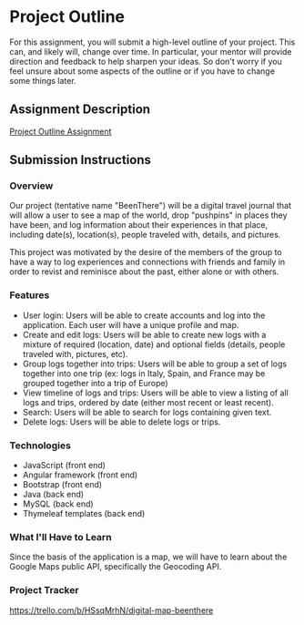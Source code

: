 # Project Outline
For this assignment, you will submit a high-level outline of your project. This can, and likely will, change over time. In particular, your mentor will provide direction and feedback to help sharpen your ideas. So don't worry if you feel unsure about some aspects of the outline or if you have to change some things later.

## Assignment Description
[Project Outline Assignment](https://education.launchcode.org/liftoff/modules/assignments/project-outline)

## Submission Instructions

### Overview
Our project (tentative name "BeenThere") will be a digital travel journal that will allow a user to see a map of the world, drop "pushpins" in places they have been, and log information about their experiences in that place, including date(s), location(s), people traveled with, details, and pictures.

This project was motivated by the desire of the members of the group to have a way to log experiences and connections with friends and family in order to revist and reminisce about the past, either alone or with others.

### Features
- User login: Users will be able to create accounts and log into the application. Each user will have a unique profile and map.
- Create and edit logs: Users will be able to create new logs with a mixture of required (location, date) and optional fields (details, people traveled with, pictures, etc).
- Group logs together into trips: Users will be able to group a set of logs together into one trip (ex: logs in Italy, Spain, and France may be grouped together into a trip of Europe)
- View timeline of logs and trips: Users will be able to view a listing of all logs and trips, ordered by date (either most recent or least recent).
- Search: Users will be able to search for logs containing given text. 
- Delete logs: Users will be able to delete logs or trips. 

### Technologies
- JavaScript (front end)
- Angular framework (front end)
- Bootstrap (front end)
- Java (back end)
- MySQL (back end)
- Thymeleaf templates (back end)

### What I'll Have to Learn
Since the basis of the application is a map, we will have to learn about the Google Maps public API, specifically the Geocoding API.

### Project Tracker
https://trello.com/b/HSsqMrhN/digital-map-beenthere